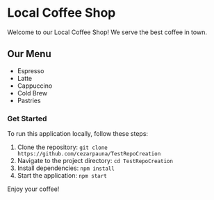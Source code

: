 # Local Coffee Shop

Welcome to our Local Coffee Shop! We serve the best coffee in town.

## Our Menu
- Espresso
- Latte
- Cappuccino
- Cold Brew
- Pastries

### Get Started
To run this application locally, follow these steps:
1. Clone the repository: `git clone https://github.com/cezarpauna/TestRepoCreation`
2. Navigate to the project directory: `cd TestRepoCreation`
3. Install dependencies: `npm install`
4. Start the application: `npm start`

Enjoy your coffee!
